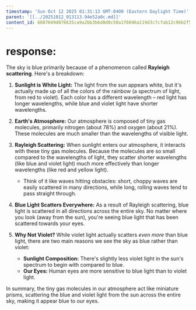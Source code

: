```yaml
---
timestamp: 'Sun Oct 12 2025 01:31:13 GMT-0400 (Eastern Daylight Time)'
parent: '[[../20251012_013113.94e52a0c.md]]'
content_id: 6087049d876635ca9a2bb3b6d8d0c50a1f6046a119d3c7cfab12c96b2f52219b
---
```


# response:

The sky is blue primarily because of a phenomenon called **Rayleigh scattering**. Here's a breakdown:

1. **Sunlight is White Light:** The light from the sun appears white, but it's actually made up of all the colors of the rainbow (a spectrum of light, from red to violet). Each color has a different wavelength – red light has longer wavelengths, while blue and violet light have shorter wavelengths.

2. **Earth's Atmosphere:** Our atmosphere is composed of tiny gas molecules, primarily nitrogen (about 78%) and oxygen (about 21%). These molecules are much smaller than the wavelengths of visible light.

3. **Rayleigh Scattering:** When sunlight enters our atmosphere, it interacts with these tiny gas molecules. Because the molecules are so small compared to the wavelengths of light, they scatter shorter wavelengths (like blue and violet light) much more effectively than longer wavelengths (like red and yellow light).
   * Think of it like waves hitting obstacles: short, choppy waves are easily scattered in many directions, while long, rolling waves tend to pass straight through.

4. **Blue Light Scatters Everywhere:** As a result of Rayleigh scattering, blue light is scattered in all directions across the entire sky. No matter where you look (away from the sun), you're seeing blue light that has been scattered towards your eyes.

5. **Why Not Violet?** While violet light actually scatters *even more* than blue light, there are two main reasons we see the sky as blue rather than violet:
   * **Sunlight Composition:** There's slightly less violet light in the sun's spectrum to begin with compared to blue.
   * **Our Eyes:** Human eyes are more sensitive to blue light than to violet light.

In summary, the tiny gas molecules in our atmosphere act like miniature prisms, scattering the blue and violet light from the sun across the entire sky, making it appear blue to our eyes.
